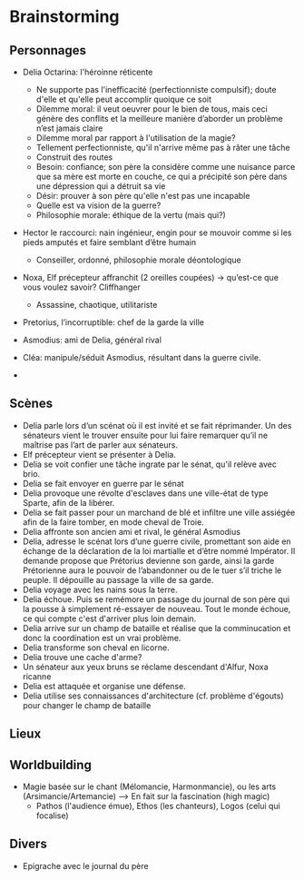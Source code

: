 # Brainstorming

## Personnages

- Delia Octarina: l'héroinne réticente
   * Ne supporte pas l'inefficacité (perfectionniste compulsif); doute d'elle et qu'elle peut accomplir quoique ce soit
   * Dilemme moral: il veut oeuvrer pour le bien de tous, mais ceci génère des conflits et la meilleure manière d’aborder un problème n’est jamais claire
   * Dilemme moral par rapport à l'utilisation de la magie?
   * Tellement perfectionniste, qu'il n'arrive même pas à râter une tâche
   * Construit des routes
   * Besoin: confiance; son père la considère comme une nuisance parce que sa mère est morte en couche, ce qui a précipité son père dans une dépression qui a détruit sa vie
   * Désir: prouver à son père qu'elle n'est pas une incapable
   * Quelle est va vision de la guerre?
   * Philosophie morale: éthique de la vertu (mais qui?)
- Hector le raccourci: nain ingénieur, engin pour se mouvoir comme si les pieds amputés et faire semblant d’être humain
   * Conseiller, ordonné, philosophie morale déontologique
- Noxa, Elf précepteur affranchit (2 oreilles coupées) → qu’est-ce que vous voulez savoir? Cliffhanger
   * Assassine, chaotique, utilitariste
- Pretorius, l’incorruptible: chef de la garde la ville
- Asmodius: ami de Delia, général rival
- Cléa: manipule/séduit Asmodius, résultant dans la guerre civile.

- 


## Scènes

- Delia parle lors d’un scénat où il est invité et se fait réprimander. Un des sénateurs vient le trouver ensuite pour lui faire remarquer qu’il ne maîtrise pas l’art de parler aux sénateurs.
- Elf précepteur vient se présenter à Delia.
- Delia se voit confier une tâche ingrate par le sénat, qu'il relève avec brio.
- Delia se fait envoyer en guerre par le sénat
- Delia provoque une révolte d'esclaves dans une ville-état de type Sparte, afin de la libérer.
- Delia se fait passer pour un marchand de blé et infiltre une ville assiégée afin de la faire tomber, en mode cheval de Troie.
- Delia affronte son ancien ami et rival, le général Asmodius
- Delia, adresse le scénat lors d’une guerre civile, promettant son aide en échange de la déclaration de la loi martialle et d’être nommé Impérator. Il demande propose que Prétorius devienne son garde, ainsi la garde Prétorienne aura le pouvoir de l’abandonner ou de le tuer s’il triche le peuple. Il dépouille au passage la ville de sa garde.
- Delia voyage avec les nains sous la terre.
- Delia échoue. Puis se remémore un passage du journal de son père qui la pousse à simplement ré-essayer de nouveau. Tout le monde échoue, ce qui compte c'est d'arriver plus loin demain.
- Delia arrive sur un champ de bataille et réalise que la comminucation et donc la coordination est un vrai problème.
- Delia transforme son cheval en licorne.
- Delia trouve une cache d'arme?
- Un sénateur aux yeux bruns se réclame descendant d'Alfur, Noxa ricanne
- Delia est attaquée et organise une défense.
- Delia utilise ses connaissances d'architecture (cf. problème d'égouts) pour changer le champ de bataille


## Lieux

## Worldbuilding
- Magie basée sur le chant (Mélomancie, Harmonmancie), ou les arts (Arsimancie/Artemancie) --> En fait sur la fascination (high magic)
  * Pathos (l'audience émue), Ethos (les chanteurs), Logos (celui qui focalise)

## Divers
- Epigrache avec le journal du père
